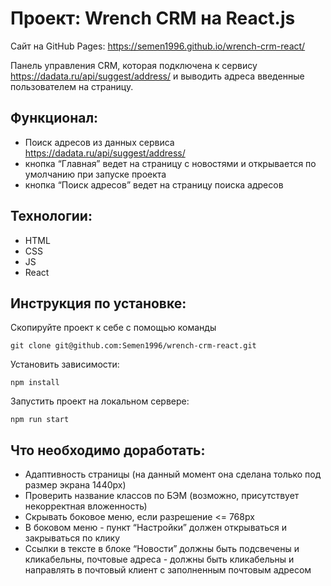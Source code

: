 # Проект: Wrench CRM на React.js
Сайт на GitHub Pages: https://semen1996.github.io/wrench-crm-react/ 

Панель управления CRM, которая подключена к сервису https://dadata.ru/api/suggest/address/ и выводить адреса введенные пользователем на страницу.

## Функционал:

* Поиск адресов из данных сервиса https://dadata.ru/api/suggest/address/
*  кнопка “Главная” ведет на страницу с новостями и открывается по умолчанию при запуске проекта
* кнопка “Поиск адресов” ведет на страницу поиска адресов

## Технологии: 

* HTML
* CSS
* JS
* React

## Инструкция по установке: 


Скопируйте проект к себе с помощью команды

```
git clone git@github.com:Semen1996/wrench-crm-react.git
```

Установить зависимости:

```
npm install
```

Запустить проект на локальном сервере:

```
npm run start
```


## Что необходимо доработать:

* Адаптивность страницы (на данный момент она сделана только под размер экрана 1440px)
* Проверить название классов по БЭМ (возможно, присутствует некорректная вложенность)
* Скрывать боковое меню, если разрешение <= 768px
* В боковом меню - пункт “Настройки” должен открываться и закрываться по клику
* Ссылки в тексте в блоке “Новости” должны быть подсвечены и кликабельны, почтовые адреса - должны быть кликабельны и направлять в почтовый клиент с заполненным почтовым адресом
